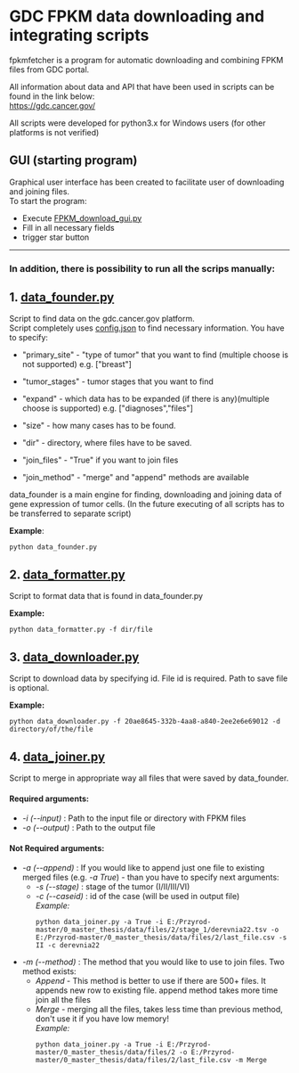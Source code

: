 # GDC FPKM data downloading and integrating scripts
fpkmfetcher is a program for automatic downloading and combining FPKM files from GDC portal.

All information about data and API that have been used in scripts can be found in the link below:<br />
https://gdc.cancer.gov/

All scripts were developed for python3.x for Windows users (for other platforms is not verified)

## GUI (starting program)
Graphical user interface has been created to facilitate user of downloading and joining files. <br />
To start the program:
- Execute [FPKM_download_gui.py](fpkmfetcher/FPKM_download_gui.py)
- Fill in all necessary fields
- trigger star button

---
### In addition, there is possibility to run all the scrips manually:

## 1. [data_founder.py](fpkmfetcher/data_founder.py)
Script to find data on the gdc.cancer.gov platform.<br />
Script completely uses [config.json](fpkmfetcher/config.json) to find necessary information. You have to specify:
- "primary_site" - "type of tumor" that you want to find (multiple choose is not supported) 
  e.g. ["breast"]
- "tumor_stages" - tumor stages that you want to find
- "expand" - which data has to be expanded (if there is any)(multiple choose is supported) 
e.g. ["diagnoses","files"]
  
- "size" - how many cases has to be found.
- "dir" - directory, where files have to be saved.
- "join_files" - "True" if you want to join files
- "join_method" - "merge" and "append" methods are available

data_founder is a main engine for finding, downloading and joining data of gene expression of tumor cells. 
(In the future executing of all scripts has to be transferred to separate script)

**Example**:
```
python data_founder.py
```

## 2. [data_formatter.py](fpkmfetcher/data_formatter.py)

Script to format data that is found in data_founder.py

**Example:**
```
python data_formatter.py -f dir/file
```

## 3. [data_downloader.py](fpkmfetcher/data_downloader.py)

Script to download data by specifying id.
File id is required. Path to save file is optional.

**Example:**

``` 
python data_downloader.py -f 20ae8645-332b-4aa8-a840-2ee2e6e69012 -d directory/of/the/file
```

## 4. [data_joiner.py](fpkmfetcher/data_joiner.py)
Script to merge in appropriate way all files that were saved by data_founder.
<br />
#### Required arguments:
- *-i (--input)* : Path to the input file or directory with FPKM files
- *-o (--output)* : Path to the output file
#### Not Required arguments:
- *-a (--append)* : If you would like to append just one file to existing merged files (e.g. *-a True*) - 
  than you have to specify next arguments:
    - *-s (--stage)* : stage of the tumor (I/II/III/VI)
    - *-c (--caseid)* : id of the case (will be used in output file) <br />
    *Example:*
      ```
      python data_joiner.py -a True -i E:/Przyrod-master/0_master_thesis/data/files/2/stage_1/derevnia22.tsv -o E:/Przyrod-master/0_master_thesis/data/files/2/last_file.csv -s II -c derevnia22 
      ```
- *-m (--method)* : The method that you would like to use to join files. Two method exists:
    - *Append* - This method is better to use if there are 500+ files. It appends new row to existing file. 
      append method takes more time join all the files
    - *Merge* - merging all the files, takes less time than previous method, don't use it if you have low memory!<br />
        *Example:*
      ```
      python data_joiner.py -a True -i E:/Przyrod-master/0_master_thesis/data/files/2 -o E:/Przyrod-master/0_master_thesis/data/files/2/last_file.csv -m Merge
      ```
    
